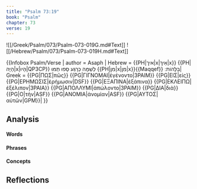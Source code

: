 ```yaml
---
title: "Psalm 73:19"
book: "Psalm"
chapter: 73
verse: 19
---
```

![[/Greek/Psalm/073/Psalm-073-019G.md#Text]]
![[/Hebrew/Psalm/073/Psalm-073-019H.md#Text]]

{{Infobox Psalm/Verse |
  author = Asaph |
  Hebrew = {{PH|איך|x|אֵיךְ|x}} {{PH|הָיָה|x|הָיוּ|QP3CP}}
לְשַׁמָּה
כְרָגַע
סָפוּ
תַמּוּ
{{PH|מִן|x|מִן|x}}{{Maqqef}}
בַּלָּהוֹת
׃|
  Greek = {{PG|ΠΩΣ|πῶς}} {{PG|ΓΙΓΝΟΜΑΙ|ἐγένοντο|3PAIM}} {{PG|ΕΙΣ|εἰς}} {{PG|ΕΡΗΜΩΣΙΣ|ἐρήμωσιν|DSF}} {{PG|ΕΞΑΠΙΝΑ|ἐξάπινα}} {{PG|ΕΚΛΕΙΠΩ|ἐξέλιπον|3PAIA}} {{PG|ΑΠΟΛΛΥΜΙ|ἀπώλοντο|3PAIM}} {{PG|ΔΙΑ|διὰ}} {{PG|Ο|τὴν|ASF}} {{PG|ΑΝΟΜΙΑ|ἀνομίαν|ASF}} {{PG|ΑΥΤΟΣ|αὐτῶν|GPM}}|
}}

## Analysis

#### Words

#### Phrases

#### Concepts

## Reflections

